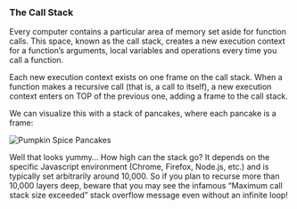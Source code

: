 ### The Call Stack

Every computer contains a particular area of memory set aside for function calls. This space, known as the call stack, creates a new execution context for a function’s arguments, local variables and operations every time you call a function.

Each new execution context exists on one frame on the call stack. When a function makes a recursive call (that is, a call to itself), a new execution context enters on TOP of the previous one, adding a frame to the call stack.

We can visualize this with a stack of pancakes, where each pancake is a frame:

![Pumpkin Spice Pancakes](https://upload.wikimedia.org/wikipedia/commons/c/c9/PumpkinSpicePancakes.jpg)

Well that looks yummy… How high can the stack go? It depends on the specific Javascript environment (Chrome, Firefox, Node.js, etc.) and is typically set arbitrarily around 10,000. So if you plan to recurse more than 10,000 layers deep, beware that you may see the infamous “Maximum call stack size exceeded” stack overflow message even without an infinite loop!